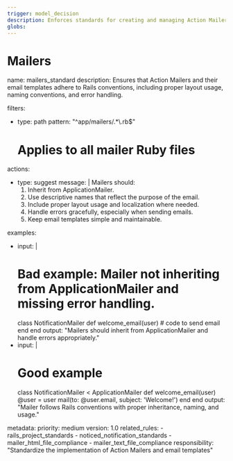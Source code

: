 ```yaml
---
trigger: model_decision
description: Enforces standards for creating and managing Action Mailers and associated email templates in a Rails project.
globs:
---
```


# Mailers

<rule>
name: mailers_standard
description: Ensures that Action Mailers and their email templates adhere to Rails conventions, including proper layout usage, naming conventions, and error handling.

filters:
  - type: path
    pattern: "^app/mailers/.*\\.rb$"
    # Applies to all mailer Ruby files

actions:
  - type: suggest
    message: |
      Mailers should:
      1. Inherit from ApplicationMailer.
      2. Use descriptive names that reflect the purpose of the email.
      3. Include proper layout usage and localization where needed.
      4. Handle errors gracefully, especially when sending emails.
      5. Keep email templates simple and maintainable.

examples:
  - input: |
      # Bad example: Mailer not inheriting from ApplicationMailer and missing error handling.
      class NotificationMailer
        def welcome_email(user)
          # code to send email
        end
      end
    output: "Mailers should inherit from ApplicationMailer and handle errors appropriately."
  - input: |
      # Good example
      class NotificationMailer < ApplicationMailer
        def welcome_email(user)
          @user = user
          mail(to: @user.email, subject: 'Welcome!')
        end
      end
    output: "Mailer follows Rails conventions with proper inheritance, naming, and usage."

metadata:
  priority: medium
  version: 1.0
  related_rules:
    - rails_project_standards
    - noticed_notification_standards
    - mailer_html_file_compliance
    - mailer_text_file_compliance
  responsibility: "Standardize the implementation of Action Mailers and email templates"
</rule>
